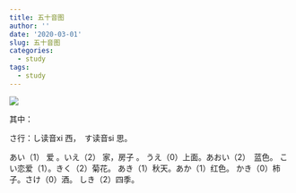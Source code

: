 ```yaml
---
title: 五十音图
author: ''
date: '2020-03-01'
slug: 五十音图
categories:
  - study
tags:
  - study
---
```

![](/post/2020-03-01-五十音图_files/wushiyintu.jpg)

其中：

さ行：し读音xi 西，　す读音si 思。

あい（1） 爱 。いえ（2） 家，房子 。
うえ（0）上面。あおい（2）　蓝色。
こい恋爱（1）。きく（2）菊花。
あき（1）秋天。あか（1）红色。
かき（0）柿子。さけ（0）酒。
しき（2）四季。